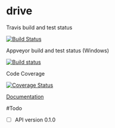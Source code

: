 # drive 



Travis build and test status

[![Build Status](https://travis-ci.org/dirvine/drive.svg?branch=master)](https://travis-ci.org/dirvine/drive)


Appveyor build and test status (Windows)

[![Build status](https://ci.appveyor.com/api/projects/status/jsuo65sa631h0kav?svg=true)](https://ci.appveyor.com/project/dirvine/drive)

Code Coverage

[![Coverage Status](https://coveralls.io/repos/dirvine/drive/badge.svg)](https://coveralls.io/r/dirvine/drive)

[Documentation](http://dirvine.github.io/drive/)

#Todo
- [ ] API version 0.1.0
